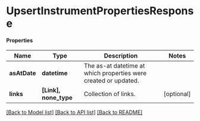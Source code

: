 # UpsertInstrumentPropertiesResponse

#### Properties
Name | Type | Description | Notes
------------ | ------------- | ------------- | -------------
**asAtDate** | **datetime** | The as-at datetime at which properties were created or updated. | 
**links** | **[Link], none_type** | Collection of links. | [optional] 

[[Back to Model list]](../README.md#documentation-for-models) [[Back to API list]](../README.md#documentation-for-api-endpoints) [[Back to README]](../README.md)

